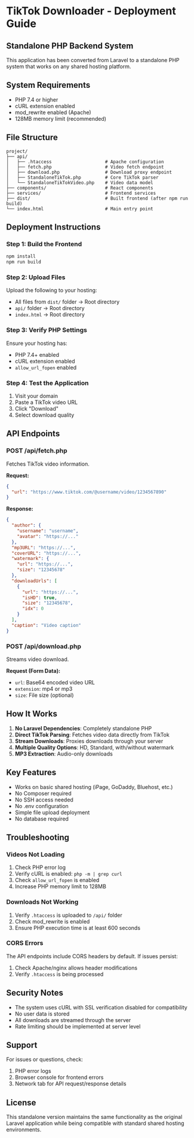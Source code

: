 # TikTok Downloader - Deployment Guide

## Standalone PHP Backend System

This application has been converted from Laravel to a standalone PHP system that works on any shared hosting platform.

## System Requirements

- PHP 7.4 or higher
- cURL extension enabled
- mod_rewrite enabled (Apache)
- 128MB memory limit (recommended)

## File Structure

```
project/
├── api/
│   ├── .htaccess                    # Apache configuration
│   ├── fetch.php                    # Video fetch endpoint
│   ├── download.php                 # Download proxy endpoint
│   ├── StandaloneTikTok.php         # Core TikTok parser
│   └── StandaloneTikTokVideo.php    # Video data model
├── components/                      # React components
├── services/                        # Frontend services
├── dist/                            # Built frontend (after npm run build)
└── index.html                       # Main entry point
```

## Deployment Instructions

### Step 1: Build the Frontend

```bash
npm install
npm run build
```

### Step 2: Upload Files

Upload the following to your hosting:

- All files from `dist/` folder → Root directory
- `api/` folder → Root directory
- `index.html` → Root directory

### Step 3: Verify PHP Settings

Ensure your hosting has:
- PHP 7.4+ enabled
- cURL extension enabled
- `allow_url_fopen` enabled

### Step 4: Test the Application

1. Visit your domain
2. Paste a TikTok video URL
3. Click "Download"
4. Select download quality

## API Endpoints

### POST /api/fetch.php

Fetches TikTok video information.

**Request:**
```json
{
  "url": "https://www.tiktok.com/@username/video/1234567890"
}
```

**Response:**
```json
{
  "author": {
    "username": "username",
    "avatar": "https://..."
  },
  "mp3URL": "https://...",
  "coverURL": "https://...",
  "watermark": {
    "url": "https://...",
    "size": "12345678"
  },
  "downloadUrls": [
    {
      "url": "https://...",
      "isHD": true,
      "size": "12345678",
      "idx": 0
    }
  ],
  "caption": "Video caption"
}
```

### POST /api/download.php

Streams video download.

**Request (Form Data):**
- `url`: Base64 encoded video URL
- `extension`: mp4 or mp3
- `size`: File size (optional)

## How It Works

1. **No Laravel Dependencies**: Completely standalone PHP
2. **Direct TikTok Parsing**: Fetches video data directly from TikTok
3. **Stream Downloads**: Proxies downloads through your server
4. **Multiple Quality Options**: HD, Standard, with/without watermark
5. **MP3 Extraction**: Audio-only downloads

## Key Features

- Works on basic shared hosting (iPage, GoDaddy, Bluehost, etc.)
- No Composer required
- No SSH access needed
- No .env configuration
- Simple file upload deployment
- No database required

## Troubleshooting

### Videos Not Loading

1. Check PHP error log
2. Verify cURL is enabled: `php -m | grep curl`
3. Check `allow_url_fopen` is enabled
4. Increase PHP memory limit to 128MB

### Downloads Not Working

1. Verify `.htaccess` is uploaded to `/api/` folder
2. Check mod_rewrite is enabled
3. Ensure PHP execution time is at least 600 seconds

### CORS Errors

The API endpoints include CORS headers by default. If issues persist:
1. Check Apache/nginx allows header modifications
2. Verify `.htaccess` is being processed

## Security Notes

- The system uses cURL with SSL verification disabled for compatibility
- No user data is stored
- All downloads are streamed through the server
- Rate limiting should be implemented at server level

## Support

For issues or questions, check:
1. PHP error logs
2. Browser console for frontend errors
3. Network tab for API request/response details

## License

This standalone version maintains the same functionality as the original Laravel application while being compatible with standard shared hosting environments.
